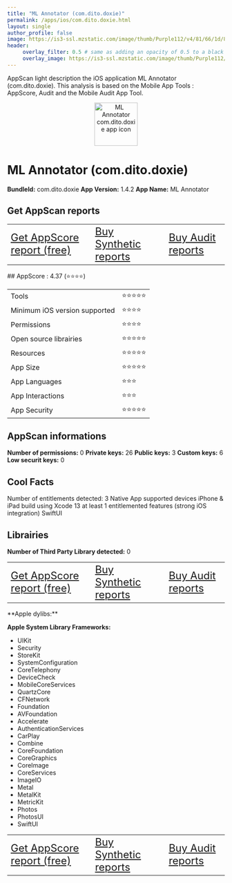 ```yaml
---
title: "ML Annotator (com.dito.doxie)"
permalink: /apps/ios/com.dito.doxie.html
layout: single
author_profile: false
image: https://is3-ssl.mzstatic.com/image/thumb/Purple112/v4/81/66/1d/81661d0a-67f4-8d5f-ebf3-45556ff36ac9/AppIcon-1x_U007emarketing-0-7-0-85-220.png/512x512bb.jpg
header: 
     overlay_filter: 0.5 # same as adding an opacity of 0.5 to a black background
     overlay_image: https://is3-ssl.mzstatic.com/image/thumb/Purple112/v4/81/66/1d/81661d0a-67f4-8d5f-ebf3-45556ff36ac9/AppIcon-1x_U007emarketing-0-7-0-85-220.png/512x512bb.jpg
---
```

AppScan light description the iOS application ML Annotator (com.dito.doxie). This analysis is based on the Mobile App Tools : AppScore, Audit and the Mobile Audit App Tool.

  
  
<div style="text-align: center;"><img src="https://is3-ssl.mzstatic.com/image/thumb/Purple112/v4/81/66/1d/81661d0a-67f4-8d5f-ebf3-45556ff36ac9/AppIcon-1x_U007emarketing-0-7-0-85-220.png/512x512bb.jpg" width="100" height="100" alt="ML Annotator com.dito.doxie app icon"></div>  
  
# ML Annotator (com.dito.doxie)

**BundleId:** com.dito.doxie
**App Version:** 1.4.2
**App Name:** ML Annotator


## Get AppScan reports
<table>
	<tr>
	<td> <a target="_blank" id="get-appscore-report" href="/appscore-evaluation-appstore-one-app.html?bundleID=com.dito.doxie" class="btn btn--inverse" style="font-size: 1.5em;"> Get AppScore report (free)</a> </td>
	<td> <a target="_blank" id="get-synthetic-reports" href="https://buy.stripe.com/7sIfZqh1o4SQa1WbIK?client_reference_id=com_dito_doxie" class="btn btn--info" style="font-size: 1.5em;"> Buy Synthetic reports</a></td>
	<td> <a target="_blank" id="get-audit-reports" href="https://buy.stripe.com/bIYcNe5iG1GE1vq7sv?client_reference_id=com_dito_doxie" class="btn btn--success" style="font-size: 1.5em;"> Buy Audit reports</a>  </td>
</tr></table>
## AppScore : 4.37 (⭐️⭐️⭐️⭐️) 

<table>
<tr><td> Tools </td><td> ⭐️⭐️⭐️⭐️⭐️ </td></tr>
<tr><td> Minimum iOS version supported </td><td> ⭐️⭐️⭐️⭐️ </td></tr>
<tr><td> Permissions </td><td> ⭐️⭐️⭐️⭐️ </td></tr>
<tr><td> Open source librairies </td><td> ⭐️⭐️⭐️⭐️⭐️ </td></tr>
<tr><td> Resources </td><td> ⭐️⭐️⭐️⭐️⭐️ </td></tr>
<tr><td> App Size </td><td> ⭐️⭐️⭐️⭐️⭐️ </td></tr>
<tr><td> App Languages </td><td> ⭐️⭐️⭐️ </td></tr>
<tr><td> App Interactions </td><td> ⭐️⭐️⭐️ </td></tr>
<tr><td> App Security </td><td> ⭐️⭐️⭐️⭐️⭐️ </td></tr>
</table>

  
  
## AppScan informations 

**Number of permissions:** 0
**Private keys:** 26
**Public keys:** 3
**Custom keys:** 6
**Low securit keys:** 0
  


## Cool Facts

Number of entitlements detected: 3
Native App
supported devices iPhone & iPad
build using Xcode 13
at least 1 entitlemented features (strong iOS integration)
SwiftUI
  


## Librairies 
**Number of Third Party Library detected:** 0

<table>
	<tr>
	<td> <a target="_blank" id="get-appscore-report" href="/appscore-evaluation-appstore-one-app.html?bundleID=com.dito.doxie" class="btn btn--inverse" style="font-size: 1.5em;"> Get AppScore report (free)</a> </td>
	<td> <a target="_blank" id="get-synthetic-reports" href="https://buy.stripe.com/7sIfZqh1o4SQa1WbIK?client_reference_id=com_dito_doxie" class="btn btn--info" style="font-size: 1.5em;"> Buy Synthetic reports</a></td>
	<td> <a target="_blank" id="get-audit-reports" href="https://buy.stripe.com/bIYcNe5iG1GE1vq7sv?client_reference_id=com_dito_doxie" class="btn btn--success" style="font-size: 1.5em;"> Buy Audit reports</a>  </td>
</tr></table>
**Apple dylibs:**


**Apple System Library Frameworks:**
- UIKit
- Security
- StoreKit
- SystemConfiguration
- CoreTelephony
- DeviceCheck
- MobileCoreServices
- QuartzCore
- CFNetwork
- Foundation
- AVFoundation
- Accelerate
- AuthenticationServices
- CarPlay
- Combine
- CoreFoundation
- CoreGraphics
- CoreImage
- CoreServices
- ImageIO
- Metal
- MetalKit
- MetricKit
- Photos
- PhotosUI
- SwiftUI


  
<table>
	<tr>
	<td> <a target="_blank" id="get-appscore-report" href="/appscore-evaluation-appstore-one-app.html?bundleID=com.dito.doxie" class="btn btn--inverse" style="font-size: 1.5em;"> Get AppScore report (free)</a> </td>
	<td> <a target="_blank" id="get-synthetic-reports" href="https://buy.stripe.com/7sIfZqh1o4SQa1WbIK?client_reference_id=com_dito_doxie" class="btn btn--info" style="font-size: 1.5em;"> Buy Synthetic reports</a></td>
	<td> <a target="_blank" id="get-audit-reports" href="https://buy.stripe.com/bIYcNe5iG1GE1vq7sv?client_reference_id=com_dito_doxie" class="btn btn--success" style="font-size: 1.5em;"> Buy Audit reports</a>  </td>
</tr></table>


